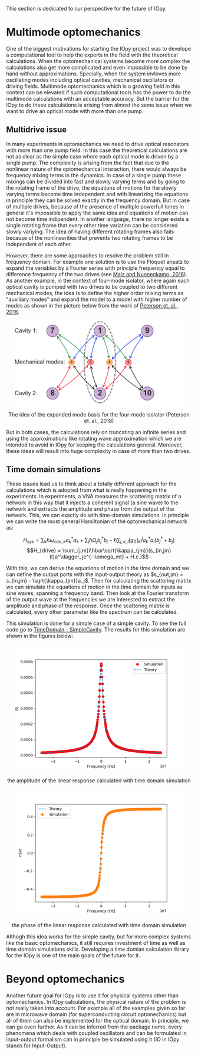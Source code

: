 This section is dedicated to our perspective for the future of IOpy. 

# Multimode optomechanics
One of the biggest motivations for starting the IOpy project was to develope a computational tool to help the experts in the field with the theoretical calculations. When the optomechanical systems become more complex the calculations also get more complicated and even impossible to be done by hand without approximations. Specially, when the system invloves more oscillating modes including optical cavities, mechanical oscillators or driving fields. Multimode optomechanics which is a growing field in this context can be elevated if such computational tools has the power to do the multimode calculations with an acceptable accuracy. But the barrier for the IOpy to do these calculations is arising from almost the same issue when we want to drive an optical mode with more than one pump.

## Multidrive issue
In many experiments in optomechanics we need to drive optical resonators with more than one pump field. In this case the theoretical calculations are not as clear as the simple case where each optical mode is driven by a single pump. The complexity is arising from the fact that due to the nonlinear nature of the optomechanical interaction, there would always be frequency mixing terms in the dynamics. In case of a single pump these mixings can be divided into fast and slowly varying terms and by going to the rotating frame of the drive, the equations of motions for the slowly varying terms become time independent and with linearizing the equations in principle they can be solved exactly in the frequency domain. But in case of multiple drives, because of the presence of multiple powerfull tones in general it's impossible to apply the same idea and equations of motion can not become time indipendent. In another language, there no longer exists a single rotating frame that every other time variation can be considered slowly variying. The idea of having different rotating frames also fails because of the nonlinearities that prevents two rotating frames to be independent of each other.

However, there are some approaches to resolve the problem still in frequency domain. For example one solution is to use the Floquet ansatz to expand the variables by a Fourier series with principle frequency equal to difference frequency of the two drives (see [Malz and Nunnenkamp, 2016](https://journals.aps.org/pra/abstract/10.1103/PhysRevA.94.023803)). As another example, in the context of four-mode isolator, where again each optical cavity is pumped with two drives to be coupled to two different mechanical modes, the idea is to define the higher order mixing terms as "auxiliary modes" and expand the model to a model with higher number of modes as shown in the picture below from the work of [Peterson et. al., 2018](https://journals.aps.org/prx/abstract/10.1103/PhysRevX.7.031001).

<!--
![The idea of the expanded mode basis for the four-mode isolator](auxmodes.png){width=460 .center}
\begin{figure}[!h]
\caption{The idea of the expanded mode basis for the four-mode isolator}
\end{figure}
-->


<p align="center">
  <img width="460" src="\auxmodes.png">
    <p align = "center">
        The idea of the expanded mode basis for the four-mode isolator (Peterson et. al., 2018)
    </p>
</p>


But in both cases, the calculations rely on truncating an infinite series and using the approximations like rotating wave approximation which we are intended to avoid in IOpy for keeping the calculations general. Moreover, these ideas will result into huge complexity in case of more than two drives.

## Time domain simulations
These issues lead us to think about a totally different approach for the calculations which is adopted from what is really happening in the experiments. In experiments, a VNA measures the scattering matrix of a network in this way that it injects a coherent signal (a sine wave) to the network and extracts the amplitude and phase from the output of the network. This, we can exactly do with time-domain simulations. In principle we can write the most general Hamiltonian of the optomechanical network as:

$$H_{sys} = \sum_k \hbar\omega_{cav,k}a^{\dagger}_ka_k + \sum_j \hbar\Omega_jb^{\dagger}_jb_j -\hbar\sum_{j,k,l}[g_0]_{kl}^ja^\dagger_ka_l(b^\dagger_j+b_j)$$
$$H_{drive} = \sum_{j,m}i\hbar\sqrt{\kappa_{jm}}(s_{in,jm}(t)a^\dagger_je^{-i\omega_mt} + H.c.)$$

With this, we can derive the equations of motion in the time domain and we can define the output ports with the input-output theory as $s_{out,jm} = s_{in,jm} - \sqrt{\kappa_{jm}}a_j$. Then for calculating the scattering matrix we can simulate the equations of motion in the time domain for inputs as sine waves, spanning a frequency band. Then look at the Fourier transform of the output wave at the frequencies we are interested to extract the amplitude and phase of the response. Once the scattering matrix is calculated, every other parameter like the spectrum can be calculated. 

This simulation is done for a simple case of a simple cavity. To see the full code go to [TimeDomain - SimpleCavity](http://localhost:8888/notebooks/IOpy/iopy/Time%20Domain/TimeDomain%20-%20SimpleCavity.ipynb). The results for this simulation are shown in the figures below:

<!--
![the amplitude of the linear response calculated with time domain simulation](time/amp.png){width=460 .center}
\begin{figure}[!h]
\caption{the amplitude of the linear response calculated with time domain simulation}
\end{figure}

![the phase of the linear response calculated with time domain simulation](time/phase.png){width=460 .center}
\begin{figure}[!h]
\caption{the amplitude of the linear response calculated with time domain simulation}
\end{figure}
-->


<p align="center">
  <img width="460" src="\time\amp.png">
    <p align = "center">
        the amplitude of the linear response calculated with time domain simulation
    </p>
</p>

<p align="center">
  <img width="460" src="\time\phase.png">
    <p align = "center">
        the phase of the linear response calculated with time domain simulation
    </p>
</p>


Althogh this idea works for the simple cavity, but for more complex systems like the basic optomechanics, it still requires investment of time as well as time domain simulations skills. Developing a time domian calculation library for the IOpy is one of the main goals of the future for it.

# Beyond optomechanics

Another future goal for IOpy is to use it for physical systems other than optomechanics. In IOpy calculations, the physical nature of the problem is not really taken into account. For example all of the examples given so far are in microwave domain (for superconducting circuit optomechanics) but all of them can also be implemented for the optical domain. In principle, we can go even further. As it can be inferred from the package name, every phenomena which deals with coupled oscillators and can be formulated in input-output formalism can in principle be simulated using it (IO in IOpy stands for Input-Output). 